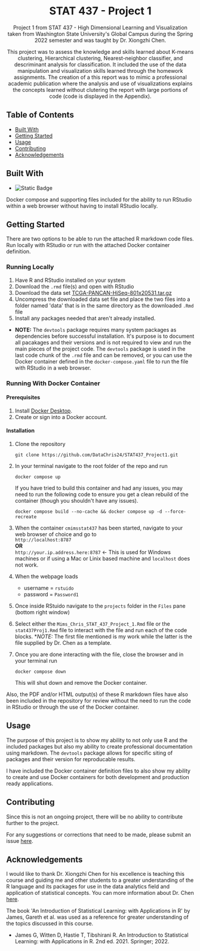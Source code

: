 <div align=center>
<h1>STAT 437 - Project 1</h1>

Project 1 from STAT 437 - High Dimensional Learning and Visualization taken from Washington State University's Global Campus during the Spring 2022 semester and was taught by Dr. Xiongzhi Chen.

This project was to assess the knowledge and skills learned about K-means clustering, Hierarchical clustering, Nearest-neighbor classifier, and descriminant analysis for classification. It included the use of the data manipulation and visualization skills learned through the homework assignments. The creation of a this report was to mimic a professional academic publication where the analysis and use of visualizations explains the concepts learned without clutering the report with large portions of code (code is displayed in the Appendix).
</div>

## Table of Contents

- [Built With](https://github.com/DataChris24/STAT437_Project1?tab=readme-ov-file#built-with)
- [Getting Started](https://github.com/DataChris24/STAT437_Project1?tab=readme-ov-file#getting-started)
- [Usage](https://github.com/DataChris24/STAT437_Project1?tab=readme-ov-file#usage)
- [Contributing](https://github.com/DataChris24/STAT437_Project1?tab=readme-ov-file#contributing)
- [Acknowledgements](https://github.com/DataChris24/STAT437_Project1?tab=readme-ov-file#acknowledgements)

## Built With

- ![Static Badge](https://img.shields.io/badge/-4.1.1-blue?style=plastic&logo=r)


Docker compose and supporting files included for the ability to run RStudio within a web browser without having to install RStudio locally.

## Getting Started

There are two options to be able to run the attached R markdown code files. Run locally with RStudio or run with the attached Docker container definition.

### Running Locally

1. Have R and RStudio installed on your system
2. Download the `.rmd` file(s) and open with RStudio
3. Download the data set [TCGA-PANCAN-HiSeq-801x20531.tar.gz](https://archive.ics.uci.edu/ml/machine-learning-databases/00401/TCGA-PANCAN-HiSeq-801x20531.tar.gz)
4. Uncompress the downloaded data set file and place the two files into a folder named 'data' that is in the same directory as the downloaded `.Rmd` file
5. Install any packages needed that aren't already installed. 
- **NOTE:** The `devtools` package requires many system packages as dependencies before successful installation. It's purpose is to document all pacakages and their versions and is not required to view and run the main pieces of the project code. The `devtools` package is used in the last code chunk of the `.rmd` file and can be removed, or you can use the Docker container defined in the `docker-compose.yaml` file to run the file with RStudio in a web browser.

### Running With Docker Container

#### Prerequisites

1. Install [Docker Desktop](https://www.docker.com/products/docker-desktop/).
2. Create or sign into a Docker account.

#### Installation

1. Clone the repository 

   ```
   git clone https://github.com/DataChris24/STAT437_Project1.git
   ```

3. In your terminal navigate to the root folder of the repo and run 

   ```
   docker compose up
   ```
   
   If you have tried to build this container and had any issues, you may need to run the following code to ensure you get a clean rebuild of the container (though you shouldn't have any issues).

   ```
   docker compose build --no-cache && docker compose up -d --force-recreate
   ```

4. When the container `cmimsstat437` has been started, navigate to your web browser of choice and go to<br>
   `http://localhost:8787`
   <br>**OR**<br>
   `http://your.ip.address.here:8787` <- This is used for Windows machines or if using a Mac or Linix based machine and `localhost` does not work.

5. When the webpage loads<br>
    - username = `rstuido` <br>
    - password = `Password1`

6. Once inside RStuido navigate to the `projects` folder in the `Files` pane (bottom right window)

7. Select either the `Mims_Chris_STAT_437_Project_1.Rmd` file or the `stat437Proj1.Rmd` file to interact with the file and run each of the code blocks. **NOTE:* The first file mentioned is my work while the latter is the file supplied by Dr. Chen as a template.

8. Once you are done interacting with the file, close the browser and in your terminal run 
   
   ```
   docker compose down
   ```

   This will shut down and remove the Docker container.

Also, the PDF and/or HTML output(s) of these R markdown files have also been included in the repository for review without the need to run the code in RStudio or through the use of the Docker container.

## Usage

The purpose of this project is to show my ability to not only use R and the included packages but also my ability to create professional documentation using markdown. The `devtools` package allows for specific siting of packages and their version for reproducable results. 

I have included the Docker container definition files to also show my ability to create and use Docker containers for both development and production ready applications.

## Contributing

Since this is not an ongoing project, there will be no ability to contribute further to the project.

For any suggestions or corrections that need to be made, please submit an issue [here](https://github.com/DataChris24/STAT437_Project1/issues).

## Acknowledgements

I would like to thank Dr. Xiongzhi Chen for his excellence is teaching this course and guiding me and other students to a greater understanding of the R language and its packages for use in the data analytics field and application of statistical concepts. You can more information about Dr. Chen [here](https://www.math.wsu.edu/faculty/xchen/).

The book 'An Introduction of Statistical Learning: with Applications in R' by James, Gareth et al. was used as a reference for greater understanding of the topics discussed in this course.

- James G, Witten D, Hastie T, Tibshirani R. An Introduction to Statistical Learning: with Applications in R. 2nd ed. 2021. Springer; 2022.